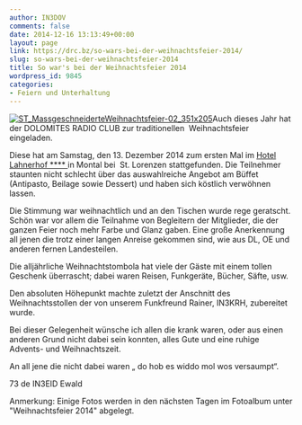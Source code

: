```yaml
---
author: IN3DOV
comments: false
date: 2014-12-16 13:13:49+00:00
layout: page
link: https://drc.bz/so-wars-bei-der-weihnachtsfeier-2014/
slug: so-wars-bei-der-weihnachtsfeier-2014
title: So war's bei der Weihnachtsfeier 2014
wordpress_id: 9845
categories:
- Feiern und Unterhaltung
---
```


[![ST_MassgeschneiderteWeihnachtsfeier-02_351x205](https://drc.bz/wp-content/uploads/2014/12/ST_MassgeschneiderteWeihnachtsfeier-02_351x205.jpg)](https://drc.bz/wp-content/uploads/2014/12/ST_MassgeschneiderteWeihnachtsfeier-02_351x205.jpg)Auch dieses Jahr hat der DOLOMITES RADIO CLUB zur traditionellen  Weihnachtsfeier eingeladen.




Diese hat am Samstag, den 13. Dezember 2014 zum ersten Mal im [Hotel Lahnerhof **** ](http://www.winklerhotels.com/it/hotel-dolomiti/1-0.html)in Montal bei  St. Lorenzen stattgefunden. Die Teilnehmer staunten nicht schlecht über das auswahlreiche Angebot am Büffet (Antipasto, Beilage sowie Dessert) und haben sich köstlich verwöhnen lassen. 




Die Stimmung war weihnachtlich und an den Tischen wurde rege geratscht. Schön war vor allem die Teilnahme von Begleitern der Mitglieder, die der ganzen Feier noch mehr Farbe und Glanz gaben. Eine große Anerkennung all jenen die trotz einer langen Anreise gekommen sind, wie aus DL, OE und anderen fernen Landesteilen.




Die alljährliche Weihnachtstombola hat viele der Gäste mit einem tollen Geschenk überrascht; dabei waren Reisen, Funkgeräte, Bücher, Säfte, usw.




Den absoluten Höhepunkt machte zuletzt der Anschnitt des Weihnachtsstollen der von unserem Funkfreund Rainer, IN3KRH, zubereitet wurde.




Bei dieser Gelegenheit wünsche ich allen die krank waren, oder aus einen anderen Grund nicht dabei sein konnten, alles Gute und eine ruhige Advents- und Weihnachtszeit. 




An all jene die nicht dabei waren „ do hob es widdo mol wos versaumpt“.




73 de IN3EID Ewald                                                     




Anmerkung: Einige Fotos werden in den nächsten Tagen im Fotoalbum unter "Weihnachtsfeier 2014" abgelegt.

